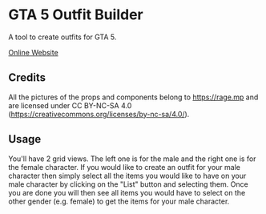 # GTA 5 Outfit Builder

A tool to create outfits for GTA 5.

<a href="#">Online Website</a>


## Credits

All the pictures of the props and components belong to https://rage.mp and are licensed under CC BY-NC-SA 4.0 (https://creativecommons.org/licenses/by-nc-sa/4.0/).

## Usage

You'll have 2 grid views. The left one is for the male and the right one is for the female character. If you would like to create an outfit for your male character then simply select all the items you would like to have on your male character by clicking on the "List" button and selecting them.
Once you are done you will then see all items you would have to select on the other gender (e.g. female) to get the items for your male character.
